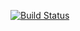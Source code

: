 [![Build Status](https://dev.azure.com/rakeshkomulwad-testorg/Space%20Game%20-%20web%20-%20Test/_apis/build/status/mslearn-tailspin-spacegame-web?branchName=master)](https://dev.azure.com/rakeshkomulwad-testorg/Space%20Game%20-%20web%20-%20Test/_build/latest?definitionId=2&branchName=master)
